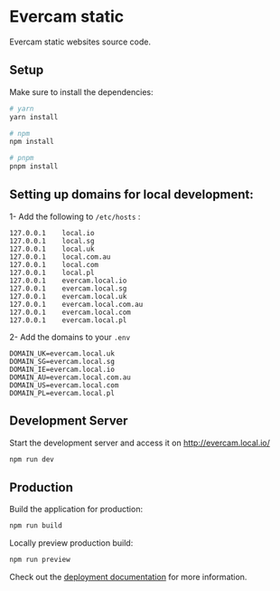 # Evercam static

Evercam static websites source code.

## Setup

Make sure to install the dependencies:

```bash
# yarn
yarn install

# npm
npm install

# pnpm
pnpm install
```

## Setting up domains for local development:

1- Add the following to `/etc/hosts` :

```
127.0.0.1    local.io
127.0.0.1    local.sg
127.0.0.1    local.uk
127.0.0.1    local.com.au
127.0.0.1    local.com
127.0.0.1    local.pl
127.0.0.1    evercam.local.io
127.0.0.1    evercam.local.sg
127.0.0.1    evercam.local.uk
127.0.0.1    evercam.local.com.au
127.0.0.1    evercam.local.com
127.0.0.1    evercam.local.pl
```

2- Add the domains to your `.env`

```
DOMAIN_UK=evercam.local.uk
DOMAIN_SG=evercam.local.sg
DOMAIN_IE=evercam.local.io
DOMAIN_AU=evercam.local.com.au
DOMAIN_US=evercam.local.com
DOMAIN_PL=evercam.local.pl
```

## Development Server

Start the development server and access it on http://evercam.local.io/

```bash
npm run dev
```

## Production

Build the application for production:

```bash
npm run build
```

Locally preview production build:

```bash
npm run preview
```

Check out the [deployment documentation](https://nuxt.com/docs/getting-started/deployment) for more information.
